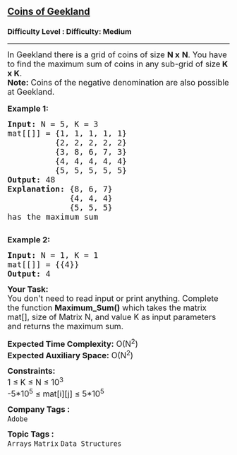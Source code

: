 <h2><a href="https://www.geeksforgeeks.org/problems/coins-of-geekland--141631/1?page=1&difficulty=Medium&status=unsolved&sortBy=submissions">Coins of Geekland</a></h2><h3>Difficulty Level : Difficulty: Medium</h3><hr><div class="problems_problem_content__Xm_eO"><p><span style="font-size: 18px;">In Geekland there is a grid&nbsp;of coins of size <strong>N x</strong> <strong>N</strong>. You have to find the maximum sum of coins in any&nbsp;sub-grid&nbsp;of size<strong> K x K</strong>.<br><strong>Note:</strong> Coins of the negative denomination are&nbsp;also possible at Geekland.</span><br><br><span style="font-size: 18px;"><strong>Example 1:</strong></span></p>
<pre><span style="font-size: 18px;"><strong>Input: </strong>N = 5, K = 3 
mat[[]] = {1, 1, 1, 1, 1}&nbsp;
          {2, 2, 2, 2, 2}&nbsp;
          {3, 8, 6, 7, 3}&nbsp;
          {4, 4, 4, 4, 4}&nbsp;
          {5, 5, 5, 5, 5}</span>
<span style="font-size: 18px;"><strong>Output:</strong> 48</span>
<span style="font-size: 18px;"><strong>Explanation:</strong> {8, 6, 7}
             {4, 4, 4}
             {5, 5, 5}
has the maximum sum</span>
</pre>
<p><br><span style="font-size: 18px;"><strong>Example 2:</strong></span></p>
<pre><span style="font-size: 18px;"><strong>Input: </strong>N = 1, K = 1
mat[[]] = {{4}} </span>
<span style="font-size: 18px;"><strong>Output:</strong> 4</span>
</pre>
<p><span style="font-size: 18px;"><strong>Your Task: </strong>&nbsp;<br>You don't need to read input or print anything. Complete the function <strong>Maximum_Sum()</strong> which takes the matrix mat[], size of Matrix N, and value K as input parameters and returns the maximum sum.</span></p>
<p><span style="font-size: 18px;"><strong>Expected Time Complexity:</strong> O(N<sup>2</sup>)<br><strong>Expected Auxiliary Space:</strong> O(N<sup>2</sup>)</span></p>
<p><span style="font-size: 18px;"><strong>Constraints:</strong><br>1 ≤ K&nbsp;≤ N ≤ 10<sup>3</sup><br>-5*10<sup>5</sup> ≤ mat[i][j] ≤ 5*10<sup>5</sup></span></p></div><p><span style=font-size:18px><strong>Company Tags : </strong><br><code>Adobe</code>&nbsp;<br><p><span style=font-size:18px><strong>Topic Tags : </strong><br><code>Arrays</code>&nbsp;<code>Matrix</code>&nbsp;<code>Data Structures</code>&nbsp;